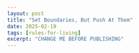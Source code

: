 ```yaml
---
layout: post
title: "Set Boundaries, But Push At Them"
date: 2025-02-19
tags: [rules-for-living]
excerpt: "CHANGE ME BEFORE PUBLISHING"
---
```

